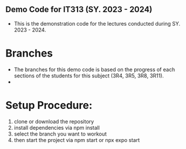 ## Demo Code for IT313 (SY. 2023 - 2024)
- This is the demonstration code for the lectures conducted during SY. 2023 - 2024.
  
# Branches
- The branches for this demo code is based on the progress of each sections of the students for this subject (3R4, 3R5, 3R8, 3R11).
- 
# Setup Procedure:
1. clone or download the repository
2. install dependencies via npm install
3. select the branch you want to workout
4. then start the project via npm start or npx expo start
